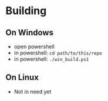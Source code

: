 # Building
## On Windows
* open powershell
* in powershell: `cd path/to/this/repo`
* in powershell: `./win_build.ps1`
## On Linux
* Not in need yet
